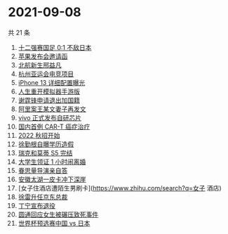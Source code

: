 # 2021-09-08

共 21 条

<!-- BEGIN -->
<!-- 最后更新时间 Wed Sep 08 2021 10:17:53 GMT+0800 (China Standard Time) -->

1. [十二强赛国足 0:1 不敌日本](https://www.zhihu.com/search?q=国足)
1. [苹果发布会邀请函](https://www.zhihu.com/search?q=苹果发布会)
1. [北航新生邢益凡](https://www.zhihu.com/search?q=邢益凡)
1. [杭州亚运会电竞项目](https://www.zhihu.com/search?q=亚运会)
1. [iPhone 13 详细配置曝光](https://www.zhihu.com/search?q=iPhone13)
1. [人生重开模拟器手游版](https://www.zhihu.com/search?q=人生重开模拟器)
1. [谢霆锋申请退出加国籍](https://www.zhihu.com/search?q=谢霆锋)
1. [阿里案王某文妻子再发文](https://www.zhihu.com/search?q=王某文妻子)
1. [vivo 正式发布自研芯片](https://www.zhihu.com/search?q=vivo)
1. [国内首例 CAR-T 癌症治疗](https://www.zhihu.com/search?q=CAR-T)
1. [2022 秋招开始](https://www.zhihu.com/search?q=2022秋招)
1. [徐勤根自曝学历造假](https://www.zhihu.com/search?q=人类高质量男性)
1. [瑞克和莫蒂 S5 完结](https://www.zhihu.com/search?q=瑞克和莫蒂)
1. [大学生领证 1 小时闹离婚](https://www.zhihu.com/search?q=大学生领证)
1. [眷思量导演亲自答](https://www.zhihu.com/search?q=眷思量)
1. [安徽太湖一皮卡冲下深崖](https://www.zhihu.com/search?q=安徽皮卡)
1. [女子住酒店遭陌生男刷卡](https://www.zhihu.com/search?q=女子 酒店)
1. [徐雷升任京东总裁](https://www.zhihu.com/search?q=京东)
1. [丁宁宣布退役](https://www.zhihu.com/search?q=丁宁)
1. [圆通回应女生被碾压致死事件](https://www.zhihu.com/search?q=圆通)
1. [世界杯预选赛中国 vs 日本](https://www.zhihu.com/search?q=国足)

<!-- END -->
